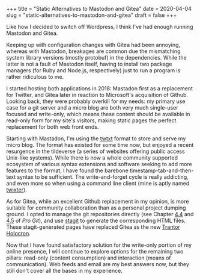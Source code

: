 +++
title = "Static Alternatives to Mastodon and Gitea"
date = 2020-04-04
slug = "static-alternatives-to-mastodon-and-gitea"
draft = false
+++

Like how I decided to switch off Wordpress, I think I've had enough running Mastodon and Gitea.

Keeping up with configuration changes with Gitea had been annoying, whereas with
Mastodon, breakages are common due the mismatching system library versions
(mostly protobuf) in the dependencies. While the latter is not a fault of
Mastodon itself, having to install two package managers (for Ruby and Node.js,
respectively) just to run a program is rather ridiculous to me.

I started hosting both applications in 2018: Mastadon first as a replacement for
Twitter, and Gitea later in reaction to Microsoft's acquisition of
Github. Looking back, they were probably overkill for my needs: my primary use
case for a git server and a micro blog are both very much single-user focused
and write-only, which means these content should be available in read-only form
for my site's visitors, making static pages the perfect replacement for both web
front ends.

Starting with Mastadon, I'm using the [twtxt](https://twtxt.readthedocs.io/en/latest/) format to store and serve my micro
blog. The format has existed for some time now, but enjoyed a recent resurgence
in the tildeverse (a series of websites offering public access Unix-like
systems). While there is now a whole community supported ecosystem of various
syntax extensions and software seeking to add more features to the format, I
have found the barebone timestamp-tab-and-then-text syntax to be sufficient. The
write-and-forget cycle is really addicting, and even more so when using a
command line client (mine is aptly named [twixter](https://git.shimmy1996.com/twixter/)).

As for Gitea, while an excellent Github replacement in my opinion, is more
suitable for community collaboration than as a personal project dumping
ground. I opted to manage the git repositories directly (see Chapter [4.4](https://git-scm.com/book/en/v2/Git-on-the-Server-Setting-Up-the-Server) and [4.5](https://git-scm.com/book/en/v2/Git-on-the-Server-Git-Daemon)
of _Pro Git_), and use [stagit](https://git.codemadness.org/stagit/) to generate the corresponding HTML files. These
stagit-generated pages have replaced Gitea as the new [Trantor Holocron](https://git.shimmy1996.com/).

Now that I have found satisfactory solution for the write-only portion of my
online presence, I will continue to explore options for the remaining two
pillars: read-only (content consumption) and interaction (means of
communication). Web feeds and email are my best answers now, but they still
don't cover all the bases in my experience.
